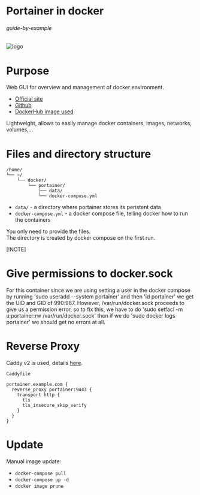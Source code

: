 # Portainer in docker

###### guide-by-example

![logo](https://i.imgur.com/QxnuB1g.png)

# Purpose

Web GUI for overview and management of docker environment.

* [Official site](https://www.portainer.io)
* [Github](https://github.com/portainer/portainer)
* [DockerHub image used](https://hub.docker.com/r/portainer/portainer-ce/)

Lightweight, allows to easily manage docker containers,
images, networks, volumes,...

# Files and directory structure

```
/home/
└── ~/
    └── docker/
        └── portainer/
            ├── data/
            └── docker-compose.yml
```

* `data/` - a directory where portainer stores its peristent data
* `docker-compose.yml` - a docker compose file, telling docker
  how to run the containers

You only need to provide the files.</br>
The directory is created by docker compose on the first run.

[!NOTE]
# Give permissions to docker.sock

For this container since we are using setting a user in the docker compose by running 'sudo useradd --system portainer' and then 'id portainer' we get the UID and GID of 990:987. However, /var/run/docker.sock proceeds to give us a permission error, so to fix this, we have to do 'sudo setfacl -m u:portainer:rw /var/run/docker.sock' then if we do 'sudo docker logs portainer' we should get no errors at all. 

# Reverse Proxy

Caddy v2 is used, details
[here](https://github.com/DoTheEvo/selfhosted-apps-docker/tree/master/caddy_v2).</br>

`Caddyfile`
```
portainer.example.com {
  reverse_proxy portainer:9443 {
    transport http {
      tls
      tls_insecure_skip_verify
    }
  }
}
```

# Update

Manual image update:

- `docker-compose pull`</br>
- `docker-compose up -d`</br>
- `docker image prune`
